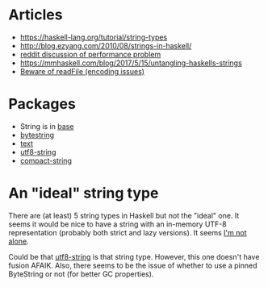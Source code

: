 
# Articles

- https://haskell-lang.org/tutorial/string-types
- http://blog.ezyang.com/2010/08/strings-in-haskell/
- [reddit discussion of performance problem](https://www.reddit.com/r/haskell/comments/120h6i/why_is_this_simple_text_processing_program_so/)
- https://mmhaskell.com/blog/2017/5/15/untangling-haskells-strings
- [Beware of readFile (encoding issues)](https://www.snoyman.com/blog/2016/12/beware-of-readfile)


# Packages

- String is in [base](http://hackage.haskell.org/package/base)
- [bytestring](http://hackage.haskell.org/package/bytestring)
- [text](https://hackage.haskell.org/package/text)
- [utf8-string](http://hackage.haskell.org/package/utf8-string)
- [compact-string](http://hackage.haskell.org/package/compact-string)


# An "ideal" string type

There are (at least) 5 string types in Haskell but not the "ideal" one. It seems
it would be nice to have a string with an in-memory UTF-8 representation
(probably both strict and lazy versions). It seems [I'm not
alone](https://www.reddit.com/r/haskell/comments/4p2vx7/what_can_i_do_to_help_the_stringbytestringtext/d4i935z/).

Could be that [utf8-string](http://hackage.haskell.org/package/utf8-string) is
that string type. However, this one doesn't have fusion AFAIK. Also, there seems
to be the issue of whether to use a pinned ByteString or not (for better GC
properties).
